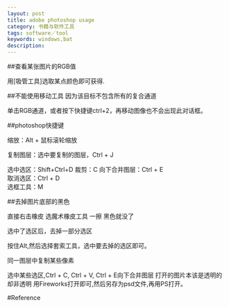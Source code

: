 ```yaml
---
layout: post
title: adobe photoshop usage
category: 书籍与软件工具
tags: software／tool
keywords: windows,bat
description: 
---
```


##查看某张图片的RGB值

用[吸管工具]选取某点颜色即可获得.


##不能使用移动工具 因为该目标不包含所有的复合通道

单击RGB通道，或者按下快捷键ctrl+2，再移动图像也不会出现此对话框。

##photoshop快捷键 

缩放：Alt + 鼠标滚轮缩放
     
复制图层：选中要复制的图层，Ctrl + J

选中选区：Shift+Ctrl+D
裁剪：C
向下合并图层：Ctrl + E\
取消选区：Ctrl + D\
选框工具：M

##去掉图片底部的黑色 

直接右击橡皮 选魔术橡皮工具 一擦 黑色就没了

选中了选区后，去掉一部分选区

按住Alt,然后选择套索工具，选中要去掉的选区即可。

同一图层中复制某些像素

选中某些选区,Ctrl + C, Ctrl + V, Ctrl + E向下合并图层
打开的图片本该是透明的却非透明
用Fireworks打开即可,然后另存为psd文件,再用PS打开。


#Reference



